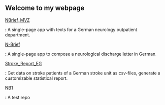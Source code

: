 ## Welcome to my webpage

[NBrief_MVZ](https://emanuilg.github.io/NBrief_MVZ)

: A single-page app with texts for a German neurology outpatient department.

[N-Brief](https://emanuilg.github.io/N-Brief/)

: A single-page app to compose a neurological discharge letter in German.

[Stroke_Report_EG](https://emanuilg.github.io/Stroke_Report_EG/)

: Get data on stroke patients of a German stroke unit as csv-files, generate a customizable statistical report.

[NB1](https://emanuilg.github.io/NB1/)

: A test repo
